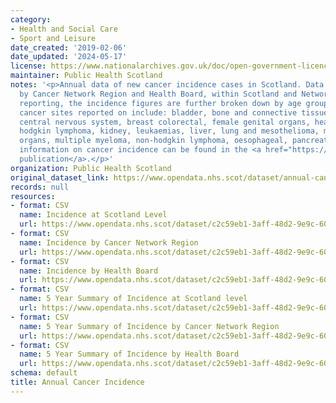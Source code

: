 ```yaml
---
category:
- Health and Social Care
- Sport and Leisure
date_created: '2019-02-06'
date_updated: '2024-05-17'
license: https://www.nationalarchives.gov.uk/doc/open-government-licence/version/3/
maintainer: Public Health Scotland
notes: '<p>Annual data of new cancer incidence cases in Scotland. Data is presented
  by Cancer Network Region and Health Board, within Scotland and Network levels of
  reporting, the incidence figures are further broken down by age group and sex.\r\n\r\nThe
  cancer sites reported on include: bladder, bone and connective tissue, brain and
  central nervous system, breast colorectal, female genital organs, head and neck,
  hodgkin lymphoma, kidney, leukaemias, liver, lung and mesothelioma, male genital
  organs, multiple myeloma, non-hodgkin lymphoma, oesophageal, pancreatic, skin, stomach.\r\n\r\nFurther
  information on cancer incidence can be found in the <a href="https://publichealthscotland.scot/publications/cancer-incidence-in-scotland/">annual
  publication</a>.</p>'
organization: Public Health Scotland
original_dataset_link: https://www.opendata.nhs.scot/dataset/annual-cancer-incidence
records: null
resources:
- format: CSV
  name: Incidence at Scotland Level
  url: https://www.opendata.nhs.scot/dataset/c2c59eb1-3aff-48d2-9e9c-60ca8605431d/resource/72c852b8-ee28-4fd8-84a9-5f415f4bc325/download/opendata_inc9721_scotland.csv
- format: CSV
  name: Incidence by Cancer Network Region
  url: https://www.opendata.nhs.scot/dataset/c2c59eb1-3aff-48d2-9e9c-60ca8605431d/resource/8cba0250-7e78-496d-8559-98c9c9a3d3e3/download/opendata_inc9721_region.csv
- format: CSV
  name: Incidence by Health Board
  url: https://www.opendata.nhs.scot/dataset/c2c59eb1-3aff-48d2-9e9c-60ca8605431d/resource/3aef16b7-8af6-4ce0-a90b-8a29d6870014/download/opendata_inc9721_hb.csv
- format: CSV
  name: 5 Year Summary of Incidence at Scotland level
  url: https://www.opendata.nhs.scot/dataset/c2c59eb1-3aff-48d2-9e9c-60ca8605431d/resource/0b163930-94e7-4ecd-9c8a-ba252dc1011c/download/opendata_inc1721comb_scotland.csv
- format: CSV
  name: 5 Year Summary of Incidence by Cancer Network Region
  url: https://www.opendata.nhs.scot/dataset/c2c59eb1-3aff-48d2-9e9c-60ca8605431d/resource/5937af2a-358c-46a0-a9e7-2fe333a9db09/download/opendata_inc1721comb_region.csv
- format: CSV
  name: 5 Year Summary of Incidence by Health Board
  url: https://www.opendata.nhs.scot/dataset/c2c59eb1-3aff-48d2-9e9c-60ca8605431d/resource/e8d33b2b-1fb2-4d59-ad21-20fa2f76d9d5/download/opendata_inc1721comb_hb.csv
schema: default
title: Annual Cancer Incidence
---
```

